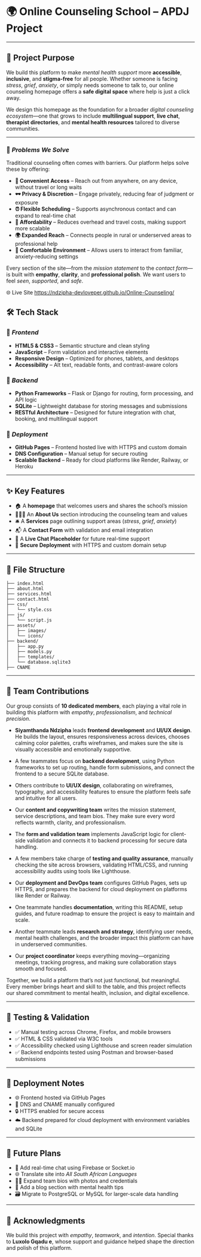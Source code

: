 

# 🌍 **Online Counseling School – APDJ Project**

---

## 💬 **Project Purpose**

We build this platform to make *mental health support* more **accessible**, **inclusive**, and **stigma-free** for all people. Whether someone is facing *stress*, *grief*, *anxiety*, or simply needs someone to talk to, our online counseling homepage offers a **safe digital space** where help is just a click away.

We design this homepage as the foundation for a broader *digital counseling ecosystem*—one that grows to include **multilingual support**, **live chat**, **therapist directories**, and **mental health resources** tailored to diverse communities.

---

### 🧠 *Problems We Solve*

Traditional counseling often comes with barriers. Our platform helps solve these by offering:

- **📱 Convenient Access** – Reach out from anywhere, on any device, without travel or long waits  
- **🕶️ Privacy & Discretion** – Engage privately, reducing fear of judgment or exposure  
- **⏰ Flexible Scheduling** – Supports asynchronous contact and can expand to real-time chat  
- **💸 Affordability** – Reduces overhead and travel costs, making support more scalable  
- **🌍 Expanded Reach** – Connects people in rural or underserved areas to professional help  
- **🏡 Comfortable Environment** – Allows users to interact from familiar, anxiety-reducing settings  

Every section of the site—from the *mission statement* to the *contact form*—is built with **empathy**, **clarity**, and **professional polish**. We want users to feel *seen*, *supported*, and *safe*.

🌐 Live Site
https://ndzipha-devloveper.github.io/Online-Counseling/

## 🛠️ **Tech Stack**

### 🔹 *Frontend*
- **HTML5 & CSS3** – Semantic structure and clean styling  
- **JavaScript** – Form validation and interactive elements  
- **Responsive Design** – Optimized for phones, tablets, and desktops  
- **Accessibility** – Alt text, readable fonts, and contrast-aware colors  

### 🔹 *Backend*
- **Python Frameworks** – Flask or Django for routing, form processing, and API logic  
- **SQLite** – Lightweight database for storing messages and submissions  
- **RESTful Architecture** – Designed for future integration with chat, booking, and multilingual support  

### 🔹 *Deployment*
- **GitHub Pages** – Frontend hosted live with HTTPS and custom domain  
- **DNS Configuration** – Manual setup for secure routing  
- **Scalable Backend** – Ready for cloud platforms like Render, Railway, or Heroku  

---

## ✨ **Key Features**
- 🏠 A **homepage** that welcomes users and shares the school’s mission  
- 🧑‍🤝‍🧑 An **About Us** section introducing the counseling team and values  
- 🛎️ A **Services** page outlining support areas (*stress*, *grief*, *anxiety*)  
- 📬 A **Contact Form** with validation and email integration  
- 💬 A **Live Chat Placeholder** for future real-time support  
- 🔐 **Secure Deployment** with HTTPS and custom domain setup  

---

## 📁 **File Structure**
```
├── index.html
├── about.html
├── services.html
├── contact.html
├── css/
│   └── style.css
├── js/
│   └── script.js
├── assets/
│   ├── images/
│   └── icons/
├── backend/
│   ├── app.py
│   ├── models.py
│   ├── templates/
│   └── database.sqlite3
├── CNAME
```

---

## 👥 **Team Contributions**

Our group consists of **10 dedicated members**, each playing a vital role in building this platform with *empathy*, *professionalism*, and *technical precision*.

- **Siyamthanda Ndzipha** leads **frontend development** and **UI/UX design**. He builds the layout, ensures responsiveness across devices, chooses calming color palettes, crafts wireframes, and makes sure the site is visually accessible and emotionally supportive.

- A few teammates focus on **backend development**, using Python frameworks to set up routing, handle form submissions, and connect the frontend to a secure SQLite database.

- Others contribute to **UI/UX design**, collaborating on wireframes, typography, and accessibility features to ensure the platform feels safe and intuitive for all users.

- Our **content and copywriting team** writes the mission statement, service descriptions, and team bios. They make sure every word reflects warmth, clarity, and professionalism.

- The **form and validation team** implements JavaScript logic for client-side validation and connects it to backend processing for secure data handling.

- A few members take charge of **testing and quality assurance**, manually checking the site across browsers, validating HTML/CSS, and running accessibility audits using tools like Lighthouse.

- Our **deployment and DevOps team** configures GitHub Pages, sets up HTTPS, and prepares the backend for cloud deployment on platforms like Render or Railway.

- One teammate handles **documentation**, writing this README, setup guides, and future roadmap to ensure the project is easy to maintain and scale.

- Another teammate leads **research and strategy**, identifying user needs, mental health challenges, and the broader impact this platform can have in underserved communities.

- Our **project coordinator** keeps everything moving—organizing meetings, tracking progress, and making sure collaboration stays smooth and focused.

Together, we build a platform that’s not just functional, but meaningful. Every member brings heart and skill to the table, and this project reflects our shared commitment to mental health, inclusion, and digital excellence.

---

## 🧪 **Testing & Validation**
- ✅ Manual testing across Chrome, Firefox, and mobile browsers  
- ✅ HTML & CSS validated via W3C tools  
- ✅ Accessibility checked using Lighthouse and screen reader simulation  
- ✅ Backend endpoints tested using Postman and browser-based submissions  

---

## 🚀 **Deployment Notes**
- 🌐 Frontend hosted via GitHub Pages  
- 🔧 DNS and CNAME manually configured  
- 🔒 HTTPS enabled for secure access  
- ☁️ Backend prepared for cloud deployment with environment variables and SQLite  

---

## 🔮 **Future Plans**
- 💬 Add real-time chat using Firebase or Socket.io  
- 🌐 Translate site into *All South African Languages*  
- 🧑‍🎓 Expand team bios with photos and credentials  
- 📝 Add a blog section with mental health tips  
- 🗃️ Migrate to PostgreSQL or MySQL for larger-scale data handling  

---

## 🙏 **Acknowledgments**

We build this project with *empathy*, *teamwork*, and *intention*.  Special thanks to **Luxolo Gqadu [](https://github.com/Luwieza)e**, whose support and guidance helped shape the direction and polish of this platform.
